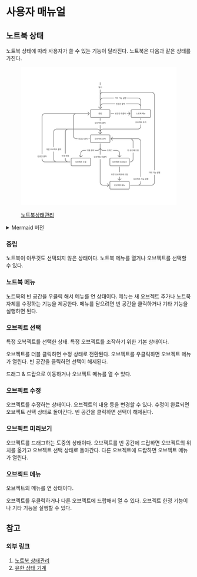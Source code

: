 # 사용자 매뉴얼

## 노트북 상태

노트북 상태에 따라 사용자가 쓸 수 있는 기능이 달라진다. 노트북은 다음과 같은 상태를 가진다.

<figure>

![노트북 상태관리](file/notebook-fsm.png)

<figcaption>

[노트북상태관리][1]

</figcaption>
</figure>

<details>
<summary>Mermaid 버전</summary>

```mermaid
stateDiagram-v2
    state "중립" as neutral
    state "노트북 메뉴" as notebook_menu
    state "오브젝트 선택" as object_activate
    state "오브젝트 수정" as object_editing
    state "오브젝트 미리보기" as object_preview
    state "오브젝트 메뉴" as object_menu
    
    [*] --> neutral: 열기
    neutral --> notebook_menu: 빈공간 우클릭
    notebook_menu --> neutral: 빈공간 클릭
    notebook_menu --> neutral: 기타 기능 실행
    notebook_menu --> object_activate: 오브젝트 추가
    neutral --> object_activate: 오브젝트 클릭
    object_activate --> neutral: 빈공간 클릭
    object_activate --> object_editing: 더블 클릭
    object_activate --> object_menu: 오브젝트 우클릭
    object_editing --> object_activate: 수정 완료
    object_editing --> object_activate: 다른 오브젝트 클릭
    object_editing --> neutral: 빈공간 클릭
    object_activate --> object_preview: 드래그
    object_preview --> object_activate: 빈 공간에 드랍
    object_preview --> object_menu: 다른 오브젝트에 드랍
    object_menu --> object_activate: 오브젝트 기능 실행
    object_menu --> neutral: 기타 기능 실행
```
</details>

### 중립

노트북이 아무것도 선택되지 않은 상태이다. 노트북 메뉴를 열거나 오브젝트를 선택할 수 있다.

### 노트북 메뉴

노트북의 빈 공간을 우클릭 해서 메뉴를 연 상태이다. 메뉴는 새 오브젝트 추가나 노트북 자체를 수정하는 기능을 제공한다. 메뉴를 닫으려면 빈 공간을 클릭하거나 기타 기능을 실행하면 된다.

### 오브젝트 선택

특정 오븍젝트를 선택한 상태. 특정 오브젝트를 조작하기 위한 기본 상태이다.

오브젝트를 더블 클릭하면 수정 상태로 전환된다. 오브젝트를 우클릭하면 오브젝트 메뉴가 열린다. 빈 공간을 클릭하면 선택이 해제된다.

드래그 & 드랍으로 이동하거나 오브젝트 메뉴를 열 수 있다.

### 오브젝트 수정

오브젝트를 수정하는 상태이다. 오브젝트의 내용 등을 변경할 수 있다. 수정이 완료되면 오브젝트 선택 상태로 돌아간다. 빈 공간을 클릭하면 선택이 해제된다.

### 오브젝트 미리보기

오브젝트를 드래그하는 도중의 상태이다. 오브젝트를 빈 공간에 드랍하면 오브젝트의 위치를 옮기고 오브젝트 선택 상태로 돌아간다. 다른 오브젝트에 드랍하면 오브젝트 메뉴가 열린다.

### 오브젝트 메뉴

오브젝트의 메뉴를 연 상태이다.

오브젝트를 우클릭하거나 다른 오브젝트에 드랍해서 열 수 있다. 오브젝트 한정 기능이나 기타 기능을 실행할 수 있다.

## 참고

### 외부 링크

1. [노트북 상태관리][1]
2. [유한 상태 기계][2]

[1]: https://www.figma.com/board/aR9QaELgTdhOUnaIHNK5pt/%EB%85%B8%ED%8A%B8%EB%B6%81-%EC%83%81%ED%83%9C%EA%B4%80%EB%A6%AC
[2]: https://ko.wikipedia.org/wiki/%EC%9C%A0%ED%95%9C_%EC%83%81%ED%83%9C_%EA%B8%B0%EA%B3%84